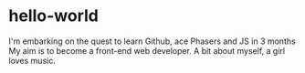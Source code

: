 # hello-world

I'm embarking on the quest to learn Github, ace Phasers and JS in 3 months
My aim is to become a front-end web developer.
A bit about myself, a girl loves music.
